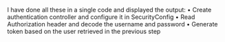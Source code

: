 I have done all these in a single code and displayed the output:
  •	Create authentication controller and configure it in SecurityConfig
  •	Read Authorization header and decode the username and password
  •	Generate token based on the user retrieved in the previous step